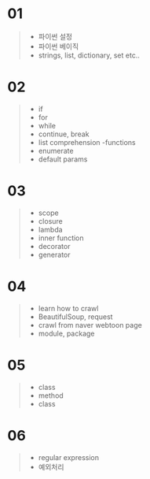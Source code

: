 # 01

> - 파이썬 설정
> - 파이썬 베이직
> - strings, list, dictionary, set etc..

# 02

> - if
> - for
> - while
> - continue, break
> - list comprehension
>   -functions
> - enumerate
> - default params

# 03

>
>- scope 
>- closure
>- lambda
>- inner function
>- decorator
>- generator

# 04
>- learn how to crawl
>- BeautifulSoup, request
>- crawl from naver webtoon page
>- module, package

# 05 
>- class
>- method
>- class

# 06
>- regular expression
>- 예외처리